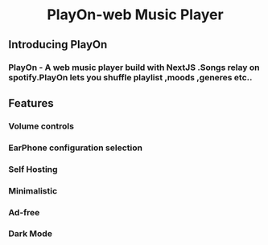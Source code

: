 <h1 align="center">PlayOn-web Music Player</h1>



## Introducing PlayOn

### PlayOn - A web music player build with NextJS .Songs relay on spotify.PlayOn lets you shuffle playlist ,moods ,generes etc..


## Features

### Volume controls
### EarPhone configuration selection
### Self Hosting
### Minimalistic
### Ad-free
### Dark Mode
